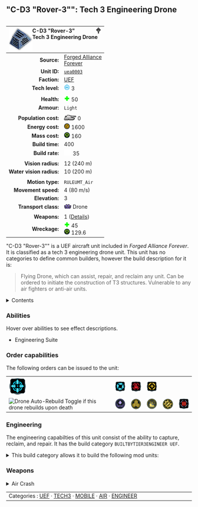 "C-D3 "Rover-3"": Tech 3 Engineering Drone
----
<table align="right">
    <thead>
        <tr>
            <th align="left" colspan="2">
                <img align="left" src="icons/units/UEA0003_icon.png" title="C-D3 ''Rover-3'' unit icon" /><img align="right" src="icons/strategicicons/icon_land1_engineer_rest.png" title="icon_land1_engineer" />C-D3 "Rover-3"<br />Tech 3 Engineering Drone
            </th>
        </tr>
    </thead>
    <tbody>
        <tr>
            <td align="right"><strong>Source:</strong></td>
            <td><a href="Forged Alliance Forever">Forged Alliance<br />Forever</a></td>
        </tr>
        <tr>
            <td align="right"><strong>Unit ID:</strong></td>
            <td><a href="https://github.com/FAForever/fa/D:/faf-development/fa/units/UEA0003/UEA0003_unit.bp"><code>uea0003</code></a></td>
        </tr>
        <tr>
            <td align="right"><strong>Faction:</strong></td>
            <td><a href="_categories.UEF">UEF</a></td>
        </tr>
        <tr>
            <td align="right"><strong>Tech level:</strong></td>
            <td><img src="icons/T3.png" title="Tech 3" /> 3</td>
        </tr>
        <tr><td align="center" colspan="2"></td></tr>
        <tr>
            <td align="right"><strong>Health:</strong></td>
            <td><img src="icons/health.png" title="Health" /> 50</td>
        </tr>
        <tr>
            <td align="right"><strong>Armour:</strong></td>
            <td><code>Light</code></td>
        </tr>
        <tr><td align="center" colspan="2"></td></tr>
        <tr>
            <td align="right"><strong>Population cost:</strong></td>
            <td><img src="icons/tank.png" title="Unit" /> 0</td>
        </tr>
        <tr>
            <td align="right"><strong>Energy cost:</strong></td>
            <td><img src="icons/energy.png" title="Energy" /> 1600</td>
        </tr>
        <tr>
            <td align="right"><strong>Mass cost:</strong></td>
            <td><img src="icons/mass.png" title="Mass" /> 160</td>
        </tr>
        <tr>
            <td align="right"><strong>Build time:</strong></td>
            <td>400</td>
        </tr>
        <tr>
            <td align="right"><strong>Build rate:</strong></td>
            <td><img src="icons/build.png" title="Build" /> 35</td>
        </tr>
        <tr><td align="center" colspan="2"></td></tr>
        <tr>
            <td align="right"><strong>Vision radius:</strong></td>
            <td> <span title="0.24 km, 0.15 mi">12 (240 m)</span></td>
        </tr>
        <tr>
            <td align="right"><strong>Water vision radius:</strong></td>
            <td> <span title="0.20 km, 0.12 mi">10 (200 m)</span></td>
        </tr>
        <tr><td align="center" colspan="2"></td></tr>
        <tr>
            <td align="right"><strong>Motion type:</strong></td>
            <td><code>RULEUMT_Air</code></td>
        </tr>
        <tr>
            <td align="right"><strong>Movement speed:</strong></td>
            <td> <span title="288 km/h, 179 mph">4 (80 m/s)</span></td>
        </tr>
        <tr>
            <td align="right"><strong>Elevation:</strong></td>
            <td>3</td>
        </tr>
        <tr>
            <td align="right"><strong>Transport class:</strong></td>
            <td><img src="icons/attached.png" title="Attached" /> Drone</td>
        </tr>
        <tr><td align="center" colspan="2"></td></tr>
        <tr>
            <td align="right"><strong>Weapons:</strong></td>
            <td>1 (<a href="#weapons">Details</a>)</td>
        </tr>
        <tr>
            <td align="right"><strong>Wreckage:</strong></td>
            <td><img src="icons/health.png" title="Health" /> 45<br /><img src="icons/mass.png" title="Mass" /> 129.6</td>
        </tr>
    </tbody>
</table>

"C-D3 "Rover-3"" is a UEF aircraft unit included in *Forged Alliance Forever*.
It is classified as a tech 3 engineering drone unit.
This unit has no categories to define common builders, however the build description for it is:

<blockquote>Flying Drone, which can assist, repair, and reclaim any unit. Can be ordered to initiate the construction of T3 structures. Vulnerable to any air fighters or anti-air units.</blockquote>

<details>
<summary>Contents</summary>

1. – <a href="#abilities">Abilities</a>
2. – <a href="#order-capabilities">Order capabilities</a>
3. – <a href="#engineering">Engineering</a>
4. – <a href="#weapons">Weapons</a>
</details>

### Abilities
Hover over abilities to see effect descriptions.

* <span title="Has complete engineering features">Engineering Suite</span>

### Order capabilities
The following orders can be issued to the unit:
<table>
<td><img float="left" src="icons/orders/move.png" title="Move" /></td>
<td><img float="left" src="icons/orders/patrol.png" title="Patrol" /></td>
<td><img float="left" src="icons/orders/stop.png" title="Stop" /></td>
<td><img float="left" src="icons/orders/guard.png" title="Assist" /></td>
<tr>
<td><img float="left" src="icons/orders/dronerebuild.png" title="Drone Auto-Rebuild
Toggle if this drone rebuilds upon death" /></td>
<td><img float="left" src="icons/orders/load.png" title="Call Transport
Load into or onto another unit" /></td>
<td><img float="left" src="icons/orders/reclaim.png" title="Reclaim" /></td>
<td><img float="left" src="icons/orders/convert.png" title="Capture" /></td>
<td><img float="left" src="icons/orders/repair.png" title="Repair" /></td>
<td><img float="left" src="icons/orders/pause.png" title="Pause Construction
Pause/unpause current construction order" /></td>
</table>

### Engineering
The engineering capabilties of this unit consist of the ability to capture, reclaim, and repair.
It has the build category <code>BUILTBYTIER3ENGINEER UEF</code>. 
<details>
<summary>This build category allows it to build the following mod units:

</summary>

<table>
    <tr>
        <td rowspan="2"><img src="icons/T1.png" title="T1" /></td>
        <td><a href="UEB0101"><img src="icons/units/UEB0101_icon.png" title="Tech 1 Land Factory" width="64px" /></a></td>
        <td><a href="UEB0102"><img src="icons/units/UEB0102_icon.png" title="Tech 1 Air Factory" width="64px" /></a></td>
        <td><a href="UEB0103"><img src="icons/units/UEB0103_icon.png" title="Tech 1 Naval Factory" width="64px" /></a></td>
        <td><a href="UEB1103"><img src="icons/units/UEB1103_icon.png" title="Tech 1 Mass Extractor" width="64px" /></a></td>
        <td><a href="UEB1106"><img src="icons/units/UEB1106_icon.png" title="Tech 1 Mass Storage" width="64px" /></a></td>
        <td><a href="UEB1101"><img src="icons/units/UEB1101_icon.png" title="Tech 1 Power Generator" width="64px" /></a></td>
        <td><a href="UEB1102"><img src="icons/units/UEB1102_icon.png" title="Tech 1 Hydrocarbon Power Plant" width="64px" /></a></td>
        <td><a href="UEB1105"><img src="icons/units/UEB1105_icon.png" title="Tech 1 Energy Storage" width="64px" /></a></td>
    </tr>
    <tr>
        <td><a href="UEB2101"><img src="icons/units/UEB2101_icon.png" title="Tech 1 Point Defense" width="64px" /></a></td>
        <td><a href="UEB2104"><img src="icons/units/UEB2104_icon.png" title="Tech 1 Anti-Air Turret" width="64px" /></a></td>
        <td><a href="UEB2109"><img src="icons/units/UEB2109_icon.png" title="Tech 1 Torpedo Launcher" width="64px" /></a></td>
        <td><a href="UEB5101"><img src="icons/units/UEB5101_icon.png" title="Tech 1 Wall Section" width="64px" /></a></td>
        <td><a href="UEB5202"><img src="icons/units/UEB5202_icon.png" title="Tech 1 Air Staging Facility" width="64px" /></a></td>
        <td><a href="UEB3101"><img src="icons/units/UEB3101_icon.png" title="Tech 1 Radar System" width="64px" /></a></td>
        <td><a href="UEB3102"><img src="icons/units/UEB3102_icon.png" title="Tech 1 Sonar System" width="64px" /></a></td>
    </tr>
    <tr>
        <td rowspan="3"><img src="icons/T2.png" title="T2" /></td>
        <td><a href="ZEB9501"><img src="icons/units/ZEB9501_icon.png" title="Tech 2 Land Factory" width="64px" /></a></td>
        <td><a href="ZEB9502"><img src="icons/units/ZEB9502_icon.png" title="Tech 2 Air Factory" width="64px" /></a></td>
        <td><a href="ZEB9503"><img src="icons/units/ZEB9503_icon.png" title="Tech 2 Naval Factory" width="64px" /></a></td>
        <td><a href="XEB0104"><img src="icons/units/XEB0104_icon.png" title="Tech 2 Engineering Station" width="64px" /></a></td>
        <td><a href="UEB1202"><img src="icons/units/UEB1202_icon.png" title="Tech 2 Mass Extractor" width="64px" /></a></td>
        <td><a href="UEB1104"><img src="icons/units/UEB1104_icon.png" title="Tech 2 Mass Fabricator" width="64px" /></a></td>
        <td><a href="UEB1201"><img src="icons/units/UEB1201_icon.png" title="Tech 2 Power Generator" width="64px" /></a></td>
        <td><a href="UEB2301"><img src="icons/units/UEB2301_icon.png" title="Tech 2 Point Defense" width="64px" /></a></td>
    </tr>
    <tr>
        <td><a href="UEB2204"><img src="icons/units/UEB2204_icon.png" title="Tech 2 Anti-Air Flak Artillery" width="64px" /></a></td>
        <td><a href="UEB2205"><img src="icons/units/UEB2205_icon.png" title="Tech 2 Torpedo Launcher" width="64px" /></a></td>
        <td><a href="UEB4201"><img src="icons/units/UEB4201_icon.png" title="Tech 2 Tactical Missile Defense" width="64px" /></a></td>
        <td><a href="UEB4202"><img src="icons/units/UEB4202_icon.png" title="Tech 2 Shield Generator" width="64px" /></a></td>
        <td><a href="UEB2303"><img src="icons/units/UEB2303_icon.png" title="Tech 2 Artillery Installation" width="64px" /></a></td>
        <td><a href="UEB2108"><img src="icons/units/UEB2108_icon.png" title="Tech 2 Tactical Missile Launcher" width="64px" /></a></td>
        <td><a href="UEB3201"><img src="icons/units/UEB3201_icon.png" title="Tech 2 Radar System" width="64px" /></a></td>
        <td><a href="UEB3202"><img src="icons/units/UEB3202_icon.png" title="Tech 2 Sonar System" width="64px" /></a></td>
    </tr>
    <tr>
        <td><a href="UEB4203"><img src="icons/units/UEB4203_icon.png" title="Tech 2 Stealth Field Generator" width="64px" /></a></td>
    </tr>
    <tr>
        <td rowspan="2"><img src="icons/T3.png" title="T3" /></td>
        <td><a href="ZEB9601"><img src="icons/units/ZEB9601_icon.png" title="Tech 3 Land Factory" width="64px" /></a></td>
        <td><a href="ZEB9602"><img src="icons/units/ZEB9602_icon.png" title="Tech 3 Air Factory" width="64px" /></a></td>
        <td><a href="ZEB9603"><img src="icons/units/ZEB9603_icon.png" title="Tech 3 Naval Factory" width="64px" /></a></td>
        <td><a href="UEB1302"><img src="icons/units/UEB1302_icon.png" title="Tech 3 Mass Extractor" width="64px" /></a></td>
        <td><a href="UEB1303"><img src="icons/units/UEB1303_icon.png" title="Tech 3 Mass Fabricator" width="64px" /></a></td>
        <td><a href="UEB1301"><img src="icons/units/UEB1301_icon.png" title="Tech 3 Power Generator" width="64px" /></a></td>
        <td><a href="XEB2306"><img src="icons/units/XEB2306_icon.png" title="Tech 3 Heavy Point Defense" width="64px" /></a></td>
        <td><a href="UEB2304"><img src="icons/units/UEB2304_icon.png" title="Tech 3 Anti-Air SAM Launcher" width="64px" /></a></td>
    </tr>
    <tr>
        <td><a href="UEB4302"><img src="icons/units/UEB4302_icon.png" title="Tech 3 Strategic Missile Defense" width="64px" /></a></td>
        <td><a href="UEB4301"><img src="icons/units/UEB4301_icon.png" title="Tech 3 Heavy Shield Generator" width="64px" /></a></td>
        <td><a href="UEB2302"><img src="icons/units/UEB2302_icon.png" title="Tech 3 Heavy Artillery Installation" width="64px" /></a></td>
        <td><a href="UEB2305"><img src="icons/units/UEB2305_icon.png" title="Tech 3 Strategic Missile Launcher" width="64px" /></a></td>
        <td><a href="UEB0304"><img src="icons/units/UEB0304_icon.png" title="Tech 3 Quantum Gateway" width="64px" /></a></td>
        <td><a href="UES0305"><img src="icons/units/UES0305_icon.png" title="Tech 3 Sonar Platform" width="64px" /></a></td>
        <td><a href="UEB3104"><img src="icons/units/UEB3104_icon.png" title="Tech 3 Omni Sensor Array" width="64px" /></a></td>
    </tr>
    <tr>
        <td><img src="icons/T4.png" title="T4" /></td>
        <td><a href="XEB2402"><img src="icons/units/XEB2402_icon.png" title="Experimental Satellite System" width="64px" /></a></td>
        <td><a href="UEL0401"><img src="icons/units/UEL0401_icon.png" title="Experimental Mobile Factory" width="64px" /></a></td>
        <td><a href="UES0401"><img src="icons/units/UES0401_icon.png" title="Experimental Aircraft Carrier" width="64px" /></a></td>
        <td><a href="UEB2401"><img src="icons/units/UEB2401_icon.png" title="Experimental Artillery" width="64px" /></a></td>
    </tr>
</table>

</details>


### Weapons
<details>
<summary>Air Crash</summary>
<p>
    <table>
        <tr>
            <td align="right"><strong>Damage:</strong></td>
            <td>10</td>
        </tr>
        <tr>
            <td align="right"><strong>Damage radius:</strong></td>
            <td> <span title="0.02 km, 0.01 mi">1 (20 m)</span></td>
        </tr>
        <tr>
            <td align="right"><strong>Damage type:</strong></td>
            <td><code>Normal</code></td>
        </tr>
        <tr>
            <td align="right"><strong>Flags:</strong></td>
            <td>Damage friendly</td>
        </tr>
    </table>
</p>
</details>


<table align="center">
<td width="1215px">Categories : 
<a href="_categories.UEF">UEF</a> · 
<a href="_categories.TECH3">TECH3</a> · 
<a href="_categories.MOBILE">MOBILE</a> · 
<a href="_categories.AIR">AIR</a> · 
<a href="_categories.ENGINEER">ENGINEER</a></td>
</table>

